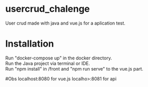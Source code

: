 # usercrud_chalenge
User crud made with java and vue.js for a aplication test.

# Installation
Run "docker-compose up" in the docker directory. </br>
Run the Java project via terminal or IDE. </br>
Run "npm install" in /front and "npm run serve" to the vue.js part.

#Obs
localhost:8080 for vue.js
localho>:8081 for api
